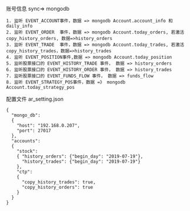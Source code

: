 账号信息 sync=> mongodb
    
    1. 监听 EVENT_ACCOUNT事件，数据 => mongodb Account.account_info 和 daily_info
    2. 监听 EVENT_ORDER  事件，数据 => mongodb Account.today_orders, 若激活copy_history_orders, 数据=>history_orders
    3. 监听 EVENT_TRADE  事件，数据 => mongodb Account.today_trades, 若激活copy_history_trades，数据=>history_trades
    4. 监听 EVENT_POSITION事件,数据 => mongodb Account.today_position
    5. 监听股票接口的 EVENT_HISTORY_TRADE 事件， 数据 => history_orders
    6. 监听股票接口的 EVENT_HISTORY_ORDER 事件， 数据 => history_trades
    7. 监听股票接口的 EVENT_FUNDS_FLOW 事件， 数据 => funds_flow
    8. 监听 EVENT_STRATEGY_POS事件，数据 =》 mongodb Account.today_strategy_pos

配置文件 ar_setting.json
    
    {
      "mongo_db":
      {
        "host": "192.168.0.207",
        "port": 27017
      },
      "accounts":
      {
        "stock":
        { "history_orders": {"begin_day": "2019-07-19"},
          "history_trades": {"begin_day": "2019-07-19"}
        },
        "ctp":
        {
          "copy_history_trades": true,
          "copy_history_orders": true
        }
      }
    }
